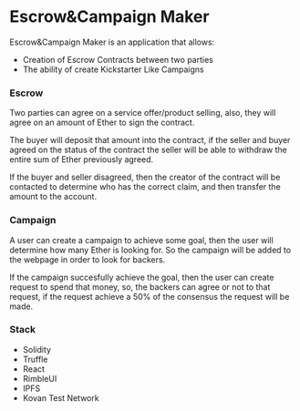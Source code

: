 # Escrow&Campaign Maker

Escrow&Campaign Maker is an application that allows:

- Creation of Escrow Contracts between two parties
- The ability of create Kickstarter Like Campaigns


### Escrow

Two parties can agree on a service offer/product selling, also, they will agree on an amount of Ether to sign the contract.

The buyer will deposit that amount into the contract, if the seller and buyer agreed on the status of the contract the seller will be able to withdraw the entire sum of Ether previously agreed.

If the buyer and seller disagreed, then the creator of the contract will be contacted to determine who has the correct claim, and then transfer the amount to the account.

### Campaign

A user can create a campaign to achieve some goal, then the user will determine how many Ether is looking for. So the campaign will be added to the webpage in order to look for backers.

If the campaign succesfully achieve the goal, then the user can create request to spend that money, so, the backers can agree or not to that request, if the request achieve a 50% of the consensus the request will be made.

### Stack

- Solidity
- Truffle
- React
- RimbleUI
- IPFS
- Kovan Test Network


